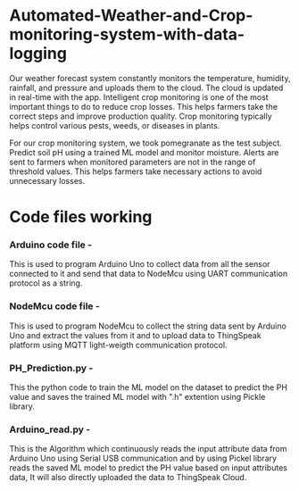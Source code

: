 # Automated-Weather-and-Crop-monitoring-system-with-data-logging

Our weather forecast system constantly monitors the temperature, humidity, rainfall, and pressure and uploads them to the cloud. The cloud is updated in 
real-time with the app. Intelligent crop monitoring is one of the most important things to do to reduce crop losses. This helps farmers take the correct 
steps and improve production quality. Crop monitoring typically helps control various pests, weeds, or diseases in plants.

For our crop monitoring system, we took pomegranate as the test subject. Predict soil pH using a trained ML model and monitor moisture. Alerts are sent to 
farmers when monitored parameters are not in the range of threshold values. This helps farmers take necessary actions to avoid unnecessary losses.


# Code files working 
### Arduino code file - 
This is used to program Arduino Uno to collect data from all the sensor connected to it and send that data to NodeMcu using UART communication protocol as a string.

### NodeMcu code file - 
This is used to program NodeMcu to collect the string data sent by Arduino Uno and extract the values from it and to upload data to ThingSpeak platform using MQTT light-weigth 
communication protocol.

### PH_Prediction.py - 
This the python code to train the ML model on the dataset to predict the PH value and saves the trained ML model with ".h" extention using Pickle library.

### Arduino_read.py - 
This is the Algorithm which continuously reads the input attribute data from Arduino Uno using Serial USB communication and by using Pickel library reads the
saved ML model to predict the PH value based on input attributes data, It will also directly uploaded the data to ThingSpeak Cloud.
